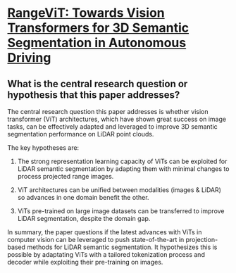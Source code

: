 # [RangeViT: Towards Vision Transformers for 3D Semantic Segmentation in   Autonomous Driving](https://arxiv.org/abs/2301.10222)

## What is the central research question or hypothesis that this paper addresses?

 The central research question this paper addresses is whether vision transformer (ViT) architectures, which have shown great success on image tasks, can be effectively adapted and leveraged to improve 3D semantic segmentation performance on LiDAR point clouds. 

The key hypotheses are:

1) The strong representation learning capacity of ViTs can be exploited for LiDAR semantic segmentation by adapting them with minimal changes to process projected range images.

2) ViT architectures can be unified between modalities (images & LiDAR) so advances in one domain benefit the other. 

3) ViTs pre-trained on large image datasets can be transferred to improve LiDAR segmentation, despite the domain gap.

In summary, the paper questions if the latest advances with ViTs in computer vision can be leveraged to push state-of-the-art in projection-based methods for LiDAR semantic segmentation. It hypothesizes this is possible by adaptating ViTs with a tailored tokenization process and decoder while exploiting their pre-training on images.
